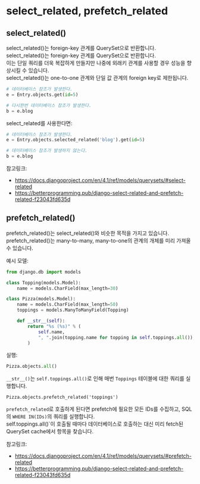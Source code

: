 # select_related, prefetch_related

## select_related()

select_related()는 foreign-key 관계를 QuerySet으로 반환합니다.<br />
select_related()는 foreign-key 관계를 QuerySet으로 반환합니다.<br />
이는 단일 쿼리를 더욱 복잡하게 만들지만 나중에 외래키 관계를 사용할 경우 성능을 향상시킬 수 있습니다.<br />
select_related()는 one-to-one 관계와 단일 값 관계의 foreign key로 제한됩니다.

```py
# 데이터베이스 참조가 발생한다.
e = Entry.objects.get(id=5)

# 다시한번 데이터베이스 참조가 발생한다.
b = e.blog
```

select_related를 사용한다면:

```py
# 데이터베이스 참조가 발생한다.
e = Entry.objects.selected_related('blog').get(id=5)

# 데이터베이스 참조가 발생하지 않는다.
b = e.blog
```

참고링크:

- https://docs.djangoproject.com/en/4.1/ref/models/querysets/#select-related
- https://betterprogramming.pub/django-select-related-and-prefetch-related-f23043fd635d

## prefetch_related()

prefetch_related()는 select_related()와 비슷한 목적을 가지고 있습니다.<br />
prefetch_related()는 many-to-many, many-to-one의 관계의 개체를 미리 가져올 수 있습니다.<br />

예시 모델:

```py
from django.db import models

class Topping(models.Model):
    name = models.CharField(max_length=30)

class Pizza(models.Model):
    name = models.CharField(max_length=50)
    toppings = models.ManyToManyField(Topping)

    def __str__(self):
        return "%s (%s)" % (
            self.name,
            ", ".join(topping.name for topping in self.toppings.all()),
        )
```

실행:

```py
Pizza.objects.all()
```

`__str__()`는 `self.toppings.all()`로 인해 매번 `Toppings` 테이블에 대한 쿼리를 실행합니다.

```
Pizza.objects.prefetch_related('toppings')
```

`prefetch_related`로 호출하게 된다면 prefetch에 필요한 모든 IDs를 수집하고, SQL의 `WHERE IN(IDs)`의 쿼리를 실행합니다. <br />
self.toppings.all()`이 호출될 때마다 데이터베이스로 호출하는 대신 미리 fetch된 QuerySet cache에서 항목을 찾습니다.

참고링크:

- https://docs.djangoproject.com/en/4.1/ref/models/querysets/#prefetch-related
- https://betterprogramming.pub/django-select-related-and-prefetch-related-f23043fd635d
